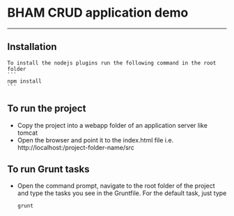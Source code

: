 
# BHAM CRUD application demo

***

## Installation
	To install the nodejs plugins run the following command in the root folder
    ```
    npm install
    ```

## To run the project

* Copy the project into a webapp folder of an application server like tomcat
* Open the browser and point it to the index.html file i.e. http://localhost:<PORT>/project-folder-name/src


## To run Grunt tasks

* Open the command prompt, navigate to the root folder of the project and type the tasks you see in the Gruntfile. For the default task, just type

    ```
    grunt
    
    ```